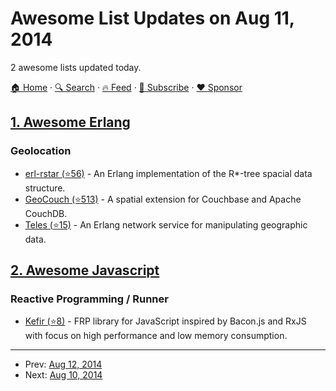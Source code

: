 # Awesome List Updates on Aug 11, 2014

2 awesome lists updated today.

[🏠 Home](/README.md) · [🔍 Search](https://www.trackawesomelist.com/search/) · [🔥 Feed](https://www.trackawesomelist.com/rss.xml) · [📮 Subscribe](https://trackawesomelist.us17.list-manage.com/subscribe?u=d2f0117aa829c83a63ec63c2f&id=36a103854c) · [❤️  Sponsor](https://github.com/sponsors/theowenyoung)



## [1. Awesome Erlang](/content/drobakowski/awesome-erlang/README.md)

### Geolocation

*   [erl-rstar (⭐56)](https://github.com/armon/erl-rstar) - An Erlang implementation of the R\*-tree spacial data structure.
*   [GeoCouch (⭐513)](https://github.com/couchbase/geocouch) - A spatial extension for Couchbase and Apache CouchDB.
*   [Teles (⭐15)](https://github.com/armon/teles) - An Erlang network service for manipulating geographic data.

## [2. Awesome Javascript](/content/sorrycc/awesome-javascript/README.md)

### Reactive Programming / Runner

*   [Kefir (⭐8)](https://github.com/pozadi/kefir) - FRP library for JavaScript inspired by Bacon.js and RxJS with focus on high performance and low memory consumption.

---

- Prev: [Aug 12, 2014](/content/2014/08/12/README.md)
- Next: [Aug 10, 2014](/content/2014/08/10/README.md)
